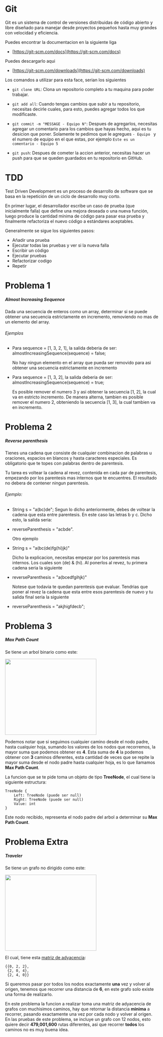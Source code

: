 # Git
Git es un sistema de control de versiones distribuidas de código abierto y libre diseñado para manejar desde proyectos pequeños hasta muy grandes con velocidad y eficiencia.

Puedes encontrar la documentacion en la siguiente liga
 - [https://git-scm.com/docs](https://git-scm.com/docs)

Puedes descargarlo aqui
 - [https://git-scm.com/downloads](https://git-scm.com/downloads)

Los comandos a utilizar para esta face, serian los siguientes

 - `git clone URL`: Clona un repositorio completo a tu maquina para poder trabajar.

 - `git add all`: Cuando tengas cambios que subir a tu repositorio, necesitas decirle cuales, para esto, puedes agregar todos los que modificaste.
    
 - `git commit -m "MESSAGE - Equipo N"`: Despues de agregarlos, necesitas agregar un comentario para los cambios que hayas hecho, aqui es tu desicion que poner.
Solamente te pedimos que le agregues `- Equipo ` y el numero de equipo en el que estas, por ejemplo `Este es un comentario - Equipo 5`

 - `git push`: Despues de cometer la accion anterior, necesitas hacer un push para que se queden guardados en tu repositorio en GitHub.



# TDD
Test Driven Development es un proceso de desarrollo de software que se basa en la repetición de un ciclo de desarrollo muy corto.

En primer lugar, el desarrollador escribe un caso de prueba (que inicialmente falla) que define una mejora deseada o una nueva función, luego produce la cantidad mínima de código para pasar esa prueba y finalmente refactoriza el nuevo código a estándares aceptables.

Generalmente se sigue los siguientes pasos:

 - Añadir una prueba
 - Ejecutar todas las pruebas y ver si la nueva falla
 - Escribir un código
 - Ejecutar pruebas
 - Refactorizar codigo
 - Repetir



# Problema 1
##### Almost Increasing Sequence

Dada una secuencia de enteros como un array, determinar si se puede obtener una secuencia estrictamente en incremento, removiendo no mas de un elemento del array.
###### Ejemplos
 - Para sequence = [1, 3, 2, 1], la salida deberia de ser:
almostIncreasingSequence(sequence) = false;

    No hay ningun elemento en el array que pueda ser removido para asi obtener una secuencia estrictamente en incremento
    
 - Para sequence = [1, 3, 2], la salida deberia de ser:
almostIncreasingSequence(sequence) = true;
    
    Es posible remover el numero 3 y asi obtener la secuencia [1, 2], la cual va en estricto incremento.
De manera alterna, tambien es posible remover el numero 2, obteniendo la secuencia [1, 3], la cual tambien va en incremento.



# Problema 2
##### Reverse parenthesis
Tienes una cadena que consiste de cualquier combinacion de palabras u oraciones, espacios en blancos y hasta caracteres especiales.
Es obligatorio que te topes con palabras dentro de parentesis.

Tu tarea es voltear la cadena al revez, contenida en cada par de parentesis, empezando por los parentesis mas internos que te encuentres.
El resultado no debera de contener ningun parentesis.

###### Ejemplo:
 - String s = "a(bc)de";
    Segun lo dicho anteriormente, debes de voltear la cadena que esta entre parentesis.
    En este caso las letras b y c.
    Dicho esto, la salida seria:
 - reverseParenthesis = "acbde".

    Otro ejemplo
 - String s = "a(bc(de)fg(hi)jk)"

    Dicho la explicacion, necesitas empezar por los parentesis mas internos.
    Los cuales son (de) & (hi).
    Al ponerlos al revez, tu primera cadena seria la siguiente
 
 - reverseParenthesis = "a(bcedfgihjk)"
 
    Notese que todavia te quedan parentesis que evaluar.
    Tendrias que poner al revez la cadena que esta entre esos parentesis de nuevo y tu salida final seria la siguiente
    
 - reverseParenthesis = "akjhigfdecb";
 

 
# Problema 3
##### Max Path Count
Se tiene un arbol binario como este:

<img src="https://raw.githubusercontent.com/NSnflores/Sofe-3th/master/tree.png" width="300" height="250" />

Podemos notar que si seguimos cualquier camino desde el nodo padre, hasta cualquier hoja, sumando los valores de los nodos que recorremos, la mayor suma que podemos obtener es **4**.
Esta suma de **4** la podemos obtener con **3** caminos diferentes, esta cantidad de veces que se repite la mayor suma desde el nodo padre hasta cualquier hoja, es lo que llamamos **Max Path Count**.

La funcion que se te pide toma un objeto de tipo **TreeNode**, el cual tiene la siguiente estructura:
```
TreeNode {
    Left: TreeNode (puede ser null)
	Right: TreeNode (puede ser null)
	Value: int
}
```
Este nodo recibido, representa el nodo padre del arbol a determinar su **Max Path Count**.


# Problema Extra
##### Traveler
Se tiene un grafo no dirigido como este:

<img src="https://raw.githubusercontent.com/NSnflores/Sofe-3th/master/graph.png" width="300" height="250" />

El cual, tiene esta [matriz de adyacencia](https://es.wikipedia.org/wiki/Matriz_de_adyacencia):
```
{{0, 2, 2},
 {2, 0, 4},
 {2, 4, 0}}
```
Si queremos pasar por todos los nodos exactamente **una** vez y volver al origen, tenemos que recorrer una distancia de **6**, en este grafo solo existe una forma de realizarlo.

En este problema la funcion a realizar toma una matriz de adyacencia de grafos con muchisimos caminos, hay que retornar la distancia **minima** a recorrer, pasando exactamente una vez por cada nodo y volver al origen.
En las pruebas de este problema, se incluye un grafo con 12 nodos, esto quiere decir **479,001,600** rutas diferentes, asi que recorrer **todos** los caminos no es muy buena idea.


